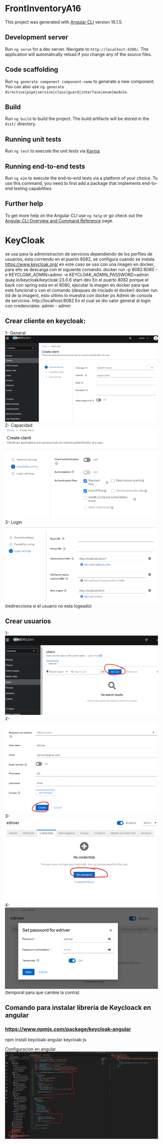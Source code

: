 # FrontInventoryA16

This project was generated with [Angular CLI](https://github.com/angular/angular-cli) version 16.1.5.

## Development server

Run `ng serve` for a dev server. Navigate to `http://localhost:4200/`. The application will automatically reload if you change any of the source files.

## Code scaffolding

Run `ng generate component component-name` to generate a new component. You can also use `ng generate directive|pipe|service|class|guard|interface|enum|module`.

## Build

Run `ng build` to build the project. The build artifacts will be stored in the `dist/` directory.

## Running unit tests

Run `ng test` to execute the unit tests via [Karma](https://karma-runner.github.io).

## Running end-to-end tests

Run `ng e2e` to execute the end-to-end tests via a platform of your choice. To use this command, you need to first add a package that implements end-to-end testing capabilities.

## Further help

To get more help on the Angular CLI use `ng help` or go check out the [Angular CLI Overview and Command Reference](https://angular.io/cli) page.

# KeyCloak

se usa para la administracion de servicios dependiendo de los perfiles de usuarios, esta corriendo en el puerto 8082, se configura cuando se instala https://www.keycloak.org/ en este caso se uso con una imagen en docker, para ello se descarga con el siguiente comando:
docker run -p 8082:8080 -e KEYCLOAK_ADMIN=admin -e KEYCLOAK_ADMIN_PASSWORD=admin quay.io/keycloak/keycloak:23.0.6 start-dev
En el puerto 8082 porque el back con spring esta en el 8080, ejecutar la imagen en docker para que este funcional o con el comando (despues de iniciado el docker) docker run (id de la imagen), esto ultimo lo muestra con docker ps
Admin de consola de servicios: http://localhost:8082
En el cual se dio valor general al login con credenciales: admin - admin

## Crear cliente en keycloak:

1- General![crear cliente en keycloak](image.png)
2- Capacidad ![alt text](image-1.png)
3- Login ![alt text](image-3.png) (redirecciona si el usuario no esta logeado)

## Crear usuarios

1-![alt text](image-4.png)
2-![alt text](image-5.png)
3-![alt text](image-6.png)
4- ![alt text](image-7.png) (temporal para que cambie la contra)

## Comando para instalar libreria de Keycloack en angular

### https://www.npmjs.com/package/keycloak-angular

npm install keycloak-angular keycloak-js

Configuracion en angular ![alt text](image-10.png)
